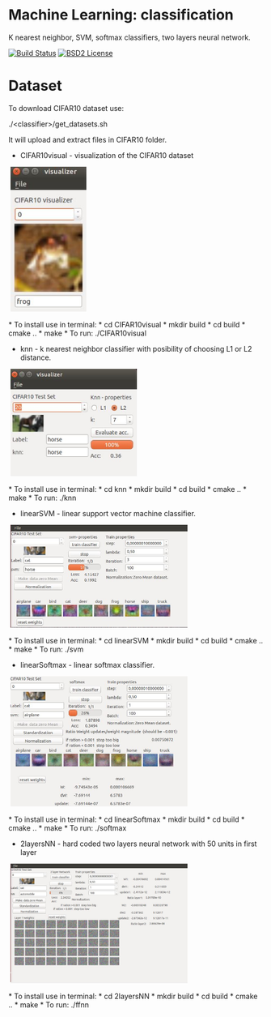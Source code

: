 Machine Learning: classification
====================================================

K nearest neighbor, SVM, softmax classifiers, two layers neural network.

[![Build Status](https://travis-ci.org/Dtananaev/ml_classifiers.svg?branch=master)](https://travis-ci.org/Dtananaev/ml_classifiers)
[![BSD2 License](http://img.shields.io/badge/license-BSD2-brightgreen.svg)](https://github.com/Dtananaev/ml_classifiers/blob/master/LICENSE.md) 

Dataset
=======
To download CIFAR10 dataset use:

  ./\<classifier\>/get_datasets.sh

It will upload and extract files in CIFAR10 folder.

* CIFAR10visual - visualization of the CIFAR10 dataset
<p align="side">
  <img src="https://github.com/Dtananaev/ml_classifiers/blob/master/pictures/CIFAR10VIZ.JPG" width="150"/>
</p>
     * To install use in terminal: 
         * cd CIFAR10visual
         * mkdir build
         * cd build
         * cmake ..
         * make
     * To run: ./CIFAR10visual    
     

* knn - k nearest neighbor classifier with posibility of choosing L1 or L2 distance.
<p align="side">
  <img src="https://github.com/Dtananaev/ml_classifiers/blob/master/pictures/knn.JPG" width="250"/>
</p>
     * To install use in terminal: 
         * cd knn
         * mkdir build
         * cd build
         * cmake ..
         * make
     * To run: ./knn  
     
* linearSVM - linear support vector machine classifier.
<p align="side">
  <img src="https://github.com/Dtananaev/ml_classifiers/blob/master/pictures/svn.JPG" width="350"/>
</p>
     * To install use in terminal: 
         * cd linearSVM
         * mkdir build
         * cd build
         * cmake ..
         * make
     * To run: ./svm
     
* linearSoftmax - linear softmax classifier.
<p align="side">
  <img src="https://github.com/Dtananaev/ml_classifiers/blob/master/pictures/softmax.JPG" width="350"/>
</p>
     * To install use in terminal: 
         * cd linearSoftmax
         * mkdir build
         * cd build
         * cmake ..
         * make
     * To run: ./softmax
     
* 2layersNN - hard coded two layers neural network with 50 units in first layer 
<p align="side">
  <img src="https://github.com/Dtananaev/ml_classifiers/blob/master/pictures/2layerNN.JPG" width="350"/>
</p>
     * To install use in terminal: 
         * cd 2layersNN
         * mkdir build
         * cd build
         * cmake ..
         * make
     * To run: ./ffnn
     
